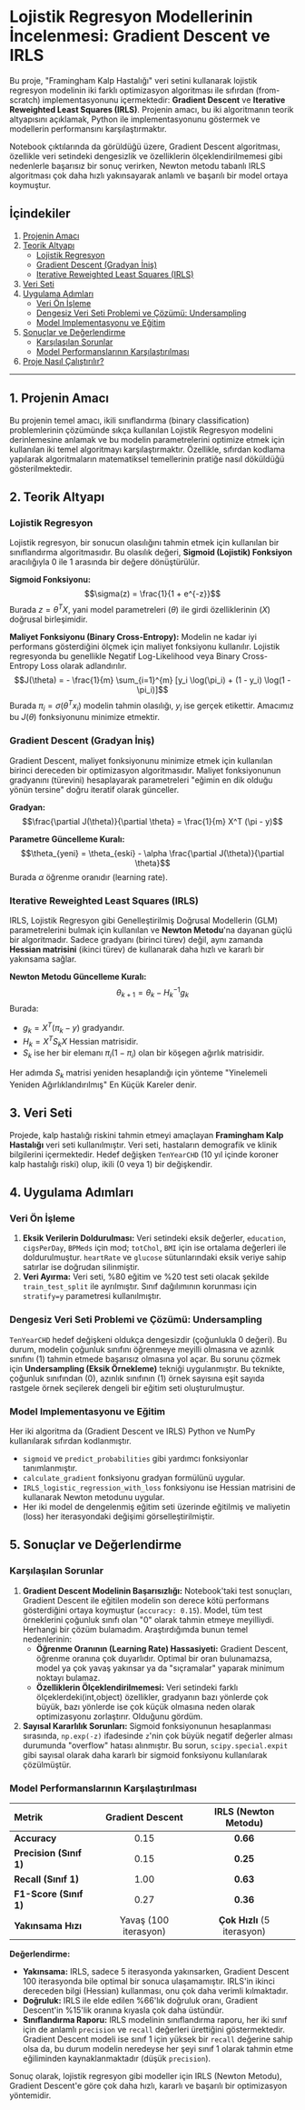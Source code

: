 # Lojistik Regresyon Modellerinin İncelenmesi: Gradient Descent ve IRLS

Bu proje, "Framingham Kalp Hastalığı" veri setini kullanarak lojistik regresyon modelinin iki farklı optimizasyon algoritması ile sıfırdan (from-scratch) implementasyonunu içermektedir: **Gradient Descent** ve **Iterative Reweighted Least Squares (IRLS)**. Projenin amacı, bu iki algoritmanın teorik altyapısını açıklamak, Python ile implementasyonunu göstermek ve modellerin performansını karşılaştırmaktır.

Notebook çıktılarında da görüldüğü üzere, Gradient Descent algoritması, özellikle veri setindeki dengesizlik ve özelliklerin ölçeklendirilmemesi gibi nedenlerle başarısız bir sonuç verirken, Newton metodu tabanlı IRLS algoritması çok daha hızlı yakınsayarak anlamlı ve başarılı bir model ortaya koymuştur.

## İçindekiler
1.  [Projenin Amacı](#projenin-amacı)
2.  [Teorik Altyapı](#teorik-altyapı)
    -   [Lojistik Regresyon](#lojistik-regresyon)
    -   [Gradient Descent (Gradyan İniş)](#gradient-descent-gradyan-iniş)
    -   [Iterative Reweighted Least Squares (IRLS)](#iterative-reweighted-least-squares-irls)
3.  [Veri Seti](#veri-seti)
4.  [Uygulama Adımları](#uygulama-adımları)
    -   [Veri Ön İşleme](#veri-ön-i̇şleme)
    -   [Dengesiz Veri Seti Problemi ve Çözümü: Undersampling](#dengesiz-veri-seti-problemi-ve-çözümü-undersampling)
    -   [Model Implementasyonu ve Eğitim](#model-i̇mplementasyonu-ve-eğitim)
5.  [Sonuçlar ve Değerlendirme](#sonuçlar-ve-değerlendirme)
    -   [Karşılaşılan Sorunlar](#karşılaşılan-sorunlar)
    -   [Model Performanslarının Karşılaştırılması](#model-performanslarının-karşılaştırılması)
6.  [Proje Nasıl Çalıştırılır?](#proje-nasıl-çalıştırılır)

---

## 1. Projenin Amacı
Bu projenin temel amacı, ikili sınıflandırma (binary classification) problemlerinin çözümünde sıkça kullanılan Lojistik Regresyon modelini derinlemesine anlamak ve bu modelin parametrelerini optimize etmek için kullanılan iki temel algoritmayı karşılaştırmaktır. Özellikle, sıfırdan kodlama yapılarak algoritmaların matematiksel temellerinin pratiğe nasıl döküldüğü gösterilmektedir.

## 2. Teorik Altyapı

### Lojistik Regresyon
Lojistik regresyon, bir sonucun olasılığını tahmin etmek için kullanılan bir sınıflandırma algoritmasıdır. Bu olasılık değeri, **Sigmoid (Lojistik) Fonksiyon** aracılığıyla 0 ile 1 arasında bir değere dönüştürülür.

**Sigmoid Fonksiyonu:**
$$\sigma(z) = \frac{1}{1 + e^{-z}}$$
Burada $z = \theta^T X$, yani model parametreleri ($\theta$) ile girdi özelliklerinin ($X$) doğrusal birleşimidir.

**Maliyet Fonksiyonu (Binary Cross-Entropy):**
Modelin ne kadar iyi performans gösterdiğini ölçmek için maliyet fonksiyonu kullanılır. Lojistik regresyonda bu genellikle Negatif Log-Likelihood veya Binary Cross-Entropy Loss olarak adlandırılır.
$$J(\theta) = - \frac{1}{m} \sum_{i=1}^{m} [y_i \log(\pi_i) + (1 - y_i) \log(1 - \pi_i)]$$
Burada $\pi_i = \sigma(\theta^T x_i)$ modelin tahmin olasılığı, $y_i$ ise gerçek etikettir. Amacımız bu $J(\theta)$ fonksiyonunu minimize etmektir.

### Gradient Descent (Gradyan İniş)
Gradient Descent, maliyet fonksiyonunu minimize etmek için kullanılan birinci dereceden bir optimizasyon algoritmasıdır. Maliyet fonksiyonunun gradyanını (türevini) hesaplayarak parametreleri "eğimin en dik olduğu yönün tersine" doğru iteratif olarak günceller.

**Gradyan:**
$$\frac{\partial J(\theta)}{\partial \theta} = \frac{1}{m} X^T (\pi - y)$$

**Parametre Güncelleme Kuralı:**
$$\theta_{yeni} = \theta_{eski} - \alpha \frac{\partial J(\theta)}{\partial \theta}$$
Burada $\alpha$ öğrenme oranıdır (learning rate).

### Iterative Reweighted Least Squares (IRLS)
IRLS, Lojistik Regresyon gibi Genelleştirilmiş Doğrusal Modellerin (GLM) parametrelerini bulmak için kullanılan ve **Newton Metodu**'na dayanan güçlü bir algoritmadır. Sadece gradyanı (birinci türev) değil, aynı zamanda **Hessian matrisini** (ikinci türev) de kullanarak daha hızlı ve kararlı bir yakınsama sağlar.

**Newton Metodu Güncelleme Kuralı:**
$$\theta_{k+1} = \theta_k - H_k^{-1} g_k$$
Burada:
-   $g_k = X^T(\pi_k - y)$ gradyandır.
-   $H_k = X^T S_k X$ Hessian matrisidir.
-   $S_k$ ise her bir elemanı $\pi_i(1 - \pi_i)$ olan bir köşegen ağırlık matrisidir.

Her adımda $S_k$ matrisi yeniden hesaplandığı için yönteme "Yinelemeli Yeniden Ağırlıklandırılmış" En Küçük Kareler denir.

## 3. Veri Seti
Projede, kalp hastalığı riskini tahmin etmeyi amaçlayan **Framingham Kalp Hastalığı** veri seti kullanılmıştır. Veri seti, hastaların demografik ve klinik bilgilerini içermektedir. Hedef değişken `TenYearCHD` (10 yıl içinde koroner kalp hastalığı riski) olup, ikili (0 veya 1) bir değişkendir.

## 4. Uygulama Adımları

### Veri Ön İşleme
1.  **Eksik Verilerin Doldurulması:** Veri setindeki eksik değerler, `education`, `cigsPerDay`, `BPMeds` için mod; `totChol`, `BMI` için ise ortalama değerleri ile doldurulmuştur. `heartRate` ve `glucose` sütunlarındaki eksik veriye sahip satırlar ise doğrudan silinmiştir.
2.  **Veri Ayırma:** Veri seti, %80 eğitim ve %20 test seti olacak şekilde `train_test_split` ile ayrılmıştır. Sınıf dağılımının korunması için `stratify=y` parametresi kullanılmıştır.

### Dengesiz Veri Seti Problemi ve Çözümü: Undersampling
`TenYearCHD` hedef değişkeni oldukça dengesizdir (çoğunlukla 0 değeri). Bu durum, modelin çoğunluk sınıfını öğrenmeye meyilli olmasına ve azınlık sınıfını (1) tahmin etmede başarısız olmasına yol açar. Bu sorunu çözmek için **Undersampling (Eksik Örnekleme)** tekniği uygulanmıştır. Bu teknikte, çoğunluk sınıfından (0), azınlık sınıfının (1) örnek sayısına eşit sayıda rastgele örnek seçilerek dengeli bir eğitim seti oluşturulmuştur.

### Model Implementasyonu ve Eğitim
Her iki algoritma da (Gradient Descent ve IRLS) Python ve NumPy kullanılarak sıfırdan kodlanmıştır.
-   `sigmoid` ve `predict_probabilities` gibi yardımcı fonksiyonlar tanımlanmıştır.
-   `calculate_gradient` fonksiyonu gradyan formülünü uygular.
-   `IRLS_logistic_regression_with_loss` fonksiyonu ise Hessian matrisini de kullanarak Newton metodunu uygular.
-   Her iki model de dengelenmiş eğitim seti üzerinde eğitilmiş ve maliyetin (loss) her iterasyondaki değişimi görselleştirilmiştir.

## 5. Sonuçlar ve Değerlendirme

### Karşılaşılan Sorunlar
1.  **Gradient Descent Modelinin Başarısızlığı:** Notebook'taki test sonuçları, Gradient Descent ile eğitilen modelin son derece kötü performans gösterdiğini ortaya koymuştur (`accuracy: 0.15`). Model, tüm test örneklerini çoğunluk sınıfı olan "0" olarak tahmin etmeye meyilliydi. Herhangi bir çözüm bulamadım. Araştırdığımda bunun temel nedenlerinin:
    * **Öğrenme Oranının (Learning Rate) Hassasiyeti:** Gradient Descent, öğrenme oranına çok duyarlıdır. Optimal bir oran bulunamazsa, model ya çok yavaş yakınsar ya da "sıçramalar" yaparak minimum noktayı bulamaz.
    * **Özelliklerin Ölçeklendirilmemesi:** Veri setindeki farklı ölçeklerdeki(int,object) özellikler, gradyanın bazı yönlerde çok büyük, bazı yönlerde ise çok küçük olmasına neden olarak optimizasyonu zorlaştırır.
Olduğunu gördüm. 
2.  **Sayısal Kararlılık Sorunları:** Sigmoid fonksiyonunun hesaplanması sırasında, `np.exp(-z)` ifadesinde `z`'nin çok büyük negatif değerler alması durumunda "overflow" hatası alınmıştır. Bu sorun, `scipy.special.expit` gibi sayısal olarak daha kararlı bir sigmoid fonksiyonu kullanılarak çözülmüştür.

### Model Performanslarının Karşılaştırılması

| Metrik | Gradient Descent | IRLS (Newton Metodu) |
| :--- | :---: | :---: |
| **Accuracy** | 0.15 | **0.66** |
| **Precision (Sınıf 1)** | 0.15 | **0.25** |
| **Recall (Sınıf 1)** | 1.00 | **0.63** |
| **F1-Score (Sınıf 1)** | 0.27 | **0.36** |
| **Yakınsama Hızı** | Yavaş (100 iterasyon) | **Çok Hızlı** (5 iterasyon) |

**Değerlendirme:**
-   **Yakınsama:** IRLS, sadece 5 iterasyonda yakınsarken, Gradient Descent 100 iterasyonda bile optimal bir sonuca ulaşamamıştır. IRLS'in ikinci dereceden bilgi (Hessian) kullanması, onu çok daha verimli kılmaktadır.
-   **Doğruluk:** IRLS ile elde edilen %66'lık doğruluk oranı, Gradient Descent'in %15'lik oranına kıyasla çok daha üstündür.
-   **Sınıflandırma Raporu:** IRLS modelinin sınıflandırma raporu, her iki sınıf için de anlamlı `precision` ve `recall` değerleri ürettiğini göstermektedir. Gradient Descent modeli ise sınıf 1 için yüksek bir `recall` değerine sahip olsa da, bu durum modelin neredeyse her şeyi sınıf 1 olarak tahmin etme eğiliminden kaynaklanmaktadır (düşük `precision`).

Sonuç olarak, lojistik regresyon gibi modeller için IRLS (Newton Metodu), Gradient Descent'e göre çok daha hızlı, kararlı ve başarılı bir optimizasyon yöntemidir.
